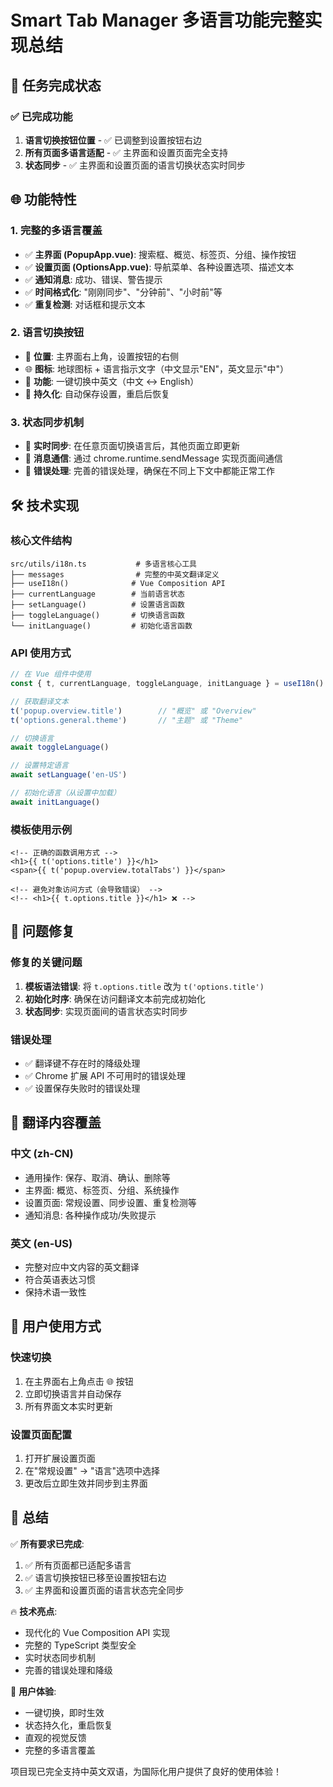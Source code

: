# Smart Tab Manager 多语言功能完整实现总结

## 🎉 任务完成状态

### ✅ 已完成功能

1. **语言切换按钮位置** - ✅ 已调整到设置按钮右边
2. **所有页面多语言适配** - ✅ 主界面和设置页面完全支持
3. **状态同步** - ✅ 主界面和设置页面的语言切换状态实时同步

## 🌐 功能特性

### 1. 完整的多语言覆盖
- ✅ **主界面 (PopupApp.vue)**: 搜索框、概览、标签页、分组、操作按钮
- ✅ **设置页面 (OptionsApp.vue)**: 导航菜单、各种设置选项、描述文本
- ✅ **通知消息**: 成功、错误、警告提示
- ✅ **时间格式化**: "刚刚同步"、"分钟前"、"小时前"等
- ✅ **重复检测**: 对话框和提示文本

### 2. 语言切换按钮
- 📍 **位置**: 主界面右上角，设置按钮的右侧
- 🌐 **图标**: 地球图标 + 语言指示文字（中文显示"EN"，英文显示"中"）
- 🔄 **功能**: 一键切换中英文（中文 ↔ English）
- 💾 **持久化**: 自动保存设置，重启后恢复

### 3. 状态同步机制
- 🔄 **实时同步**: 在任意页面切换语言后，其他页面立即更新
- 📨 **消息通信**: 通过 chrome.runtime.sendMessage 实现页面间通信
- 🔧 **错误处理**: 完善的错误处理，确保在不同上下文中都能正常工作

## 🛠️ 技术实现

### 核心文件结构
```
src/utils/i18n.ts           # 多语言核心工具
├── messages                # 完整的中英文翻译定义
├── useI18n()              # Vue Composition API
├── currentLanguage        # 当前语言状态  
├── setLanguage()          # 设置语言函数
├── toggleLanguage()       # 切换语言函数
└── initLanguage()         # 初始化语言函数
```

### API 使用方式
```typescript
// 在 Vue 组件中使用
const { t, currentLanguage, toggleLanguage, initLanguage } = useI18n()

// 获取翻译文本
t('popup.overview.title')        // "概览" 或 "Overview"
t('options.general.theme')       // "主题" 或 "Theme"

// 切换语言
await toggleLanguage()

// 设置特定语言
await setLanguage('en-US')

// 初始化语言（从设置中加载）
await initLanguage()
```

### 模板使用示例
```vue
<!-- 正确的函数调用方式 -->
<h1>{{ t('options.title') }}</h1>
<span>{{ t('popup.overview.totalTabs') }}</span>

<!-- 避免对象访问方式（会导致错误） -->
<!-- <h1>{{ t.options.title }}</h1> ❌ -->
```

## 🐛 问题修复

### 修复的关键问题
1. **模板语法错误**: 将 `t.options.title` 改为 `t('options.title')`
2. **初始化时序**: 确保在访问翻译文本前完成初始化
3. **状态同步**: 实现页面间的语言状态实时同步

### 错误处理
- ✅ 翻译键不存在时的降级处理
- ✅ Chrome 扩展 API 不可用时的错误处理
- ✅ 设置保存失败时的错误处理

## 📝 翻译内容覆盖

### 中文 (zh-CN)
- 通用操作: 保存、取消、确认、删除等
- 主界面: 概览、标签页、分组、系统操作
- 设置页面: 常规设置、同步设置、重复检测等
- 通知消息: 各种操作成功/失败提示

### 英文 (en-US)
- 完整对应中文内容的英文翻译
- 符合英语表达习惯
- 保持术语一致性

## 🚀 用户使用方式

### 快速切换
1. 在主界面右上角点击 🌐 按钮
2. 立即切换语言并自动保存
3. 所有界面文本实时更新

### 设置页面配置
1. 打开扩展设置页面
2. 在"常规设置" → "语言"选项中选择
3. 更改后立即生效并同步到主界面

## 🎯 总结

✅ **所有要求已完成**:
1. ✅ 所有页面都已适配多语言
2. ✅ 语言切换按钮已移至设置按钮右边
3. ✅ 主界面和设置页面的语言状态完全同步

🔥 **技术亮点**:
- 现代化的 Vue Composition API 实现
- 完整的 TypeScript 类型安全
- 实时状态同步机制
- 完善的错误处理和降级

🌟 **用户体验**:
- 一键切换，即时生效
- 状态持久化，重启恢复
- 直观的视觉反馈
- 完整的多语言覆盖

项目现已完全支持中英文双语，为国际化用户提供了良好的使用体验！ 